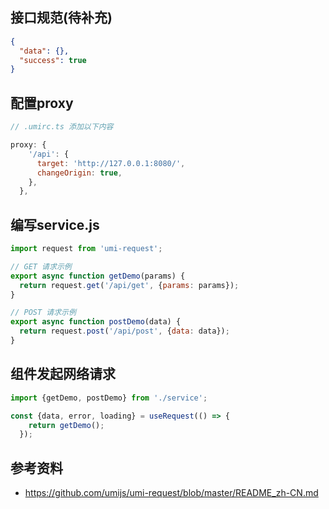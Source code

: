## 接口规范(待补充)

```json
{
  "data": {},
  "success": true
}
```



## 配置proxy

```javascript
// .umirc.ts 添加以下内容

proxy: {
    '/api': {
      target: 'http://127.0.0.1:8080/',
      changeOrigin: true,
    },
  },
```





## 编写service.js

```javascript
import request from 'umi-request';

// GET 请求示例
export async function getDemo(params) {
  return request.get('/api/get', {params: params});
}

// POST 请求示例
export async function postDemo(data) {
  return request.post('/api/post', {data: data});
}
```





## 组件发起网络请求

```jsx
import {getDemo, postDemo} from './service';

const {data, error, loading} = useRequest(() => {
    return getDemo();
  });
```



## 参考资料

- https://github.com/umijs/umi-request/blob/master/README_zh-CN.md

